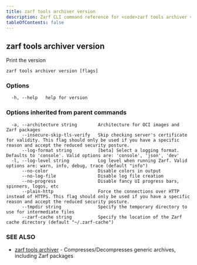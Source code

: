 ```yaml
---
title: zarf tools archiver version
description: Zarf CLI command reference for <code>zarf tools archiver version</code>.
tableOfContents: false
---
```


<!-- Page generated by Zarf; DO NOT EDIT -->

## zarf tools archiver version

Print the version

```
zarf tools archiver version [flags]
```

### Options

```
  -h, --help   help for version
```

### Options inherited from parent commands

```
  -a, --architecture string        Architecture for OCI images and Zarf packages
      --insecure-skip-tls-verify   Skip checking server's certificate for validity. This flag should only be used if you have a specific reason and accept the reduced security posture.
      --log-format string          [beta] Select a logging format. Defaults to 'console'. Valid options are: 'console', 'json', 'dev'
  -l, --log-level string           Log level when running Zarf. Valid options are: warn, info, debug, trace (default "info")
      --no-color                   Disable colors in output
      --no-log-file                Disable log file creation
      --no-progress                Disable fancy UI progress bars, spinners, logos, etc
      --plain-http                 Force the connections over HTTP instead of HTTPS. This flag should only be used if you have a specific reason and accept the reduced security posture.
      --tmpdir string              Specify the temporary directory to use for intermediate files
      --zarf-cache string          Specify the location of the Zarf cache directory (default "~/.zarf-cache")
```

### SEE ALSO

* [zarf tools archiver](/commands/zarf_tools_archiver/)	 - Compresses/Decompresses generic archives, including Zarf packages

